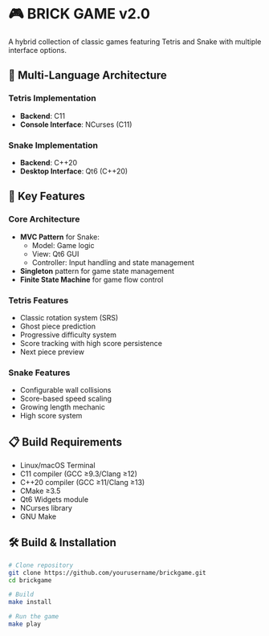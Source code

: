 # 🎮 BRICK GAME v2.0

A hybrid collection of classic games featuring Tetris and Snake with multiple interface options.

## 🌟 Multi-Language Architecture
### Tetris Implementation
- **Backend**: C11
- **Console Interface**: NCurses (C11)

### Snake Implementation
- **Backend**: C++20
- **Desktop Interface**: Qt6 (C++20)

## 🔑 Key Features
### Core Architecture
- **MVC Pattern** for Snake:
  - Model: Game logic
  - View: Qt6 GUI
  - Controller: Input handling and state management
- **Singleton** pattern for game state management
- **Finite State Machine** for game flow control

### Tetris Features
- Classic rotation system (SRS)
- Ghost piece prediction
- Progressive difficulty system
- Score tracking with high score persistence
- Next piece preview

### Snake Features
- Configurable wall collisions
- Score-based speed scaling
- Growing length mechanic
- High score system

## 📋 Build Requirements
- Linux/macOS Terminal
- C11 compiler (GCC ≥9.3/Clang ≥12)
- C++20 compiler (GCC ≥11/Clang ≥13)
- CMake ≥3.5
- Qt6 Widgets module
- NCurses library
- GNU Make

## 🛠️ Build & Installation

```bash
# Clone repository
git clone https://github.com/yourusername/brickgame.git
cd brickgame

# Build 
make install

# Run the game
make play
```
